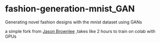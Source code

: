 # fashion-generation-mnist_GAN
Generating novel fashion designs with the mnist dataset using GANs

a simple fork from [Jason Brownlee](https://machinelearningmastery.com/how-to-develop-a-conditional-generative-adversarial-network-from-scratch/) ,takes like 2 hours to train on colab with GPUs
